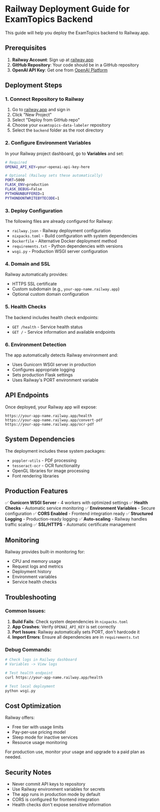 # Railway Deployment Guide for ExamTopics Backend

This guide will help you deploy the ExamTopics backend to Railway.app.

## Prerequisites

1. **Railway Account**: Sign up at [railway.app](https://railway.app)
2. **GitHub Repository**: Your code should be in a GitHub repository
3. **OpenAI API Key**: Get one from [OpenAI Platform](https://platform.openai.com)

## Deployment Steps

### 1. Connect Repository to Railway

1. Go to [railway.app](https://railway.app) and sign in
2. Click "New Project"
3. Select "Deploy from GitHub repo"
4. Choose your `examtopics-data-labeler` repository
5. Select the `backend` folder as the root directory

### 2. Configure Environment Variables

In your Railway project dashboard, go to **Variables** and set:

```bash
# Required
OPENAI_API_KEY=your-openai-api-key-here

# Optional (Railway sets these automatically)
PORT=5000
FLASK_ENV=production
FLASK_DEBUG=False
PYTHONUNBUFFERED=1
PYTHONDONTWRITEBYTECODE=1
```

### 3. Deploy Configuration

The following files are already configured for Railway:

- `railway.json` - Railway deployment configuration
- `nixpacks.toml` - Build configuration with system dependencies
- `Dockerfile` - Alternative Docker deployment method
- `requirements.txt` - Python dependencies with versions
- `wsgi.py` - Production WSGI server configuration

### 4. Domain and SSL

Railway automatically provides:
- HTTPS SSL certificate
- Custom subdomain (e.g., `your-app-name.railway.app`)
- Optional custom domain configuration

### 5. Health Checks

The backend includes health check endpoints:
- `GET /health` - Service health status
- `GET /` - Service information and available endpoints

### 6. Environment Detection

The app automatically detects Railway environment and:
- Uses Gunicorn WSGI server in production
- Configures appropriate logging
- Sets production Flask settings
- Uses Railway's PORT environment variable

## API Endpoints

Once deployed, your Railway app will expose:

```
https://your-app-name.railway.app/health
https://your-app-name.railway.app/convert-pdf
https://your-app-name.railway.app/ocr-pdf
```

## System Dependencies

The deployment includes these system packages:
- `poppler-utils` - PDF processing
- `tesseract-ocr` - OCR functionality
- OpenGL libraries for image processing
- Font rendering libraries

## Production Features

✅ **Gunicorn WSGI Server** - 4 workers with optimized settings
✅ **Health Checks** - Automatic service monitoring
✅ **Environment Variables** - Secure configuration
✅ **CORS Enabled** - Frontend integration ready
✅ **Structured Logging** - Production-ready logging
✅ **Auto-scaling** - Railway handles traffic scaling
✅ **SSL/HTTPS** - Automatic certificate management

## Monitoring

Railway provides built-in monitoring for:
- CPU and memory usage
- Request logs and metrics
- Deployment history
- Environment variables
- Service health checks

## Troubleshooting

### Common Issues:

1. **Build Fails**: Check system dependencies in `nixpacks.toml`
2. **App Crashes**: Verify `OPENAI_API_KEY` is set correctly
3. **Port Issues**: Railway automatically sets PORT, don't hardcode it
4. **Import Errors**: Ensure all dependencies are in `requirements.txt`

### Debug Commands:

```bash
# Check logs in Railway dashboard
# Variables -> View logs

# Test health endpoint
curl https://your-app-name.railway.app/health

# Test local deployment
python wsgi.py
```

## Cost Optimization

Railway offers:
- Free tier with usage limits
- Pay-per-use pricing model
- Sleep mode for inactive services
- Resource usage monitoring

For production use, monitor your usage and upgrade to a paid plan as needed.

## Security Notes

- Never commit API keys to repository
- Use Railway environment variables for secrets
- The app runs in production mode by default
- CORS is configured for frontend integration
- Health checks don't expose sensitive information
